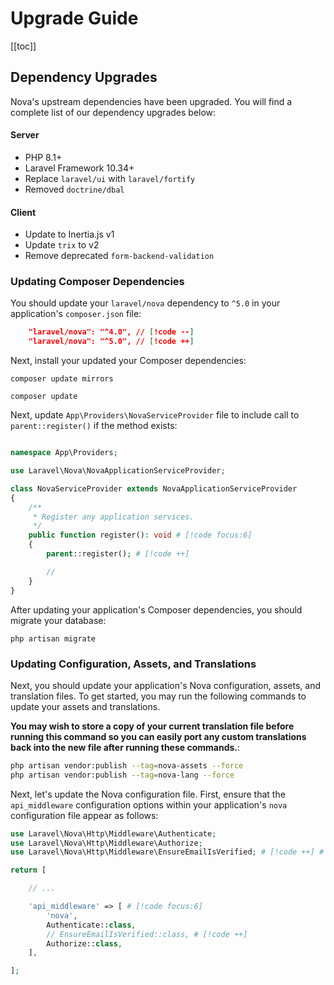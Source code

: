 # Upgrade Guide

[[toc]]

## Dependency Upgrades

Nova's upstream dependencies have been upgraded. You will find a complete list of our dependency upgrades below:

#### Server

* PHP 8.1+
* Laravel Framework 10.34+
* Replace `laravel/ui` with `laravel/fortify`
* Removed `doctrine/dbal`

#### Client

* Update to Inertia.js v1
* Update `trix` to v2
* Remove deprecated `form-backend-validation`

### Updating Composer Dependencies

You should update your `laravel/nova` dependency to `^5.0` in your application's `composer.json` file:

```json
    "laravel/nova": "^4.0", // [!code --]
    "laravel/nova": "^5.0", // [!code ++]
```

Next, install your updated your Composer dependencies:

```shell
composer update mirrors

composer update
```

Next, update `App\Providers\NovaServiceProvider` file to include call to `parent::register()` if the method exists:

```php

namespace App\Providers;

use Laravel\Nova\NovaApplicationServiceProvider;

class NovaServiceProvider extends NovaApplicationServiceProvider
{
    /**
     * Register any application services.
     */
    public function register(): void # [!code focus:6]
    {
        parent::register(); # [!code ++]

        //
    }
}
```

After updating your application's Composer dependencies, you should migrate your database:

```shell
php artisan migrate
```

### Updating Configuration, Assets, and Translations

Next, you should update your application's Nova configuration, assets, and translation files. To get started, you may run the following commands to update your assets and translations.

**You may wish to store a copy of your current translation file before running this command so you can easily port any custom translations back into the new file after running these commands.**:

```bash
php artisan vendor:publish --tag=nova-assets --force
php artisan vendor:publish --tag=nova-lang --force
```

Next, let's update the Nova configuration file. First, ensure that the `api_middleware` configuration options within your application's `nova` configuration file appear as follows:

```php
use Laravel\Nova\Http\Middleware\Authenticate;
use Laravel\Nova\Http\Middleware\Authorize;
use Laravel\Nova\Http\Middleware\EnsureEmailIsVerified; # [!code ++] # [!code focus]

return [

    // ...

    'api_middleware' => [ # [!code focus:6]
        'nova',
        Authenticate::class,
        // EnsureEmailIsVerified::class, # [!code ++]
        Authorize::class,
    ],

];
```
